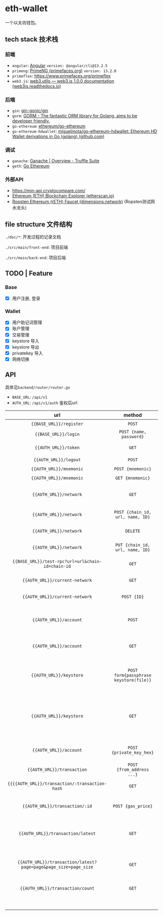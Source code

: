 # eth-wallet

一个以太坊钱包。

## tech stack 技术栈

### 前端

- `angular`: [Angular](https://angular.cn/) `version: @angular/cli@13.2.5`
- `primeng`: [PrimeNG (primefaces.org)](https://www.primefaces.org/primeng/#/theming) `version: 13.2.0`
- `primeflex`: https://www.primefaces.org/primeflex
- `web3.js`: [web3.utils — web3.js 1.0.0 documentation (web3js.readthedocs.io)](https://web3js.readthedocs.io/en/v1.7.1/web3-utils.html#tobn)

### 后端

- `gin`: [gin-gonic/gin](https://github.com/gin-gonic/gin)
- `gorm`: [GORM - The fantastic ORM library for Golang, aims to be developer friendly.](https://gorm.io/)
- `go-ethereum`: [ethereum/go-ethereum](https://github.com/ethereum/go-ethereum)
- `go-ethereum-hdwallet`: [miguelmota/go-ethereum-hdwallet: Ethereum HD Wallet derivations in Go (golang) (github.com)](https://github.com/miguelmota/go-ethereum-hdwallet)

### 调试

- `ganache`: [Ganache | Overview - Truffle Suite](https://trufflesuite.com/docs/ganache/)
- `geth`: [Go Ethereum](https://geth.ethereum.org/)

### 外部API

- https://min-api.cryptocompare.com/
- [Ethereum (ETH) Blockchain Explorer (etherscan.io)](https://etherscan.io/)
- [Ropsten Ethereum (rETH) Faucet (dimensions.network)](https://faucet.dimensions.network/) (Ropsten测试网水龙头)

## file structure 文件结构

`./doc/*`: 开发过程的记录文档

`./src/main/front-end`: 项目前端

`./src/main/back-end`: 项目后端

 ## TODO | Feature

### Base

- [x] 用户注册, 登录

### Wallet

- [x] 用户助记词管理
- [x] 账户管理
- [x] 交易管理
- [x] keystore 导入
- [x] keystore 导出
- [x] privatekey 导入
- [x] 网络切换

## API

具体见`backend/router/router.go`

- `BASE_URL`: `/api/v1` 
- `AUTH_URL`: `/api/v1/auth` 鉴权后url

|                             url                              |                 method                 |                   description                    |
| :----------------------------------------------------------: | :------------------------------------: | :----------------------------------------------: |
|                   `{{BASE_URL}}/register`                    |                 `POST`                 |                     用户注册                     |
|                     `{{BASE_URL}}/login`                     |        `POST {name, password}`         |                     用户登录                     |
|                     `{{AUTH_URL}}/token`                     |        `GET`         |                     获取csrf token                     |
|                    `{{AUTH_URL}}/logout`                     |                 `POST`                 |                     用户登出                     |
|                   `{{AUTH_URL}}/mnemonic`                    |           `POST {mnemonic}`            |                    更新助记词                    |
|                   `{{AUTH_URL}}/mnemonic`                    |           `GET {mnemonic}`            |                    查询助记词                    |
|                    `{{AUTH_URL}}/network`                    |                 `GET`                  |            查询当前用户保存的网络节点            |
|                    `{{AUTH_URL}}/network`                    |    `POST {chain_id, url, name, ID}`    |               新增当前用户网络节点               |
|                    `{{AUTH_URL}}/network`                    |                `DELETE`                |               删除当前用户网络节点               |
|                    `{{AUTH_URL}}/network`                    |    `PUT {chain_id, url, name, ID}`     |               更新当前用户网络节点               |
|      `{{BASE_URL}}/test-rpc?url=url&chain-id=chain-id`       |                 `GET`                  |                  测试网络连通性                  |
|                `{{AUTH_URL}}/current-network`                |                 `GET`                  |               获取当前用户使用网络               |
|                `{{AUTH_URL}}/current-network`                |              `POST {ID}`               |               更新当前用户使用网络               |
|                    `{{AUTH_URL}}/account`                    |                 `POST`                 |         当前用户基于衍生路径新增account          |
|                    `{{AUTH_URL}}/account`                    |                 `GET`                  |             获取当前用户所有account              |
|                   `{{AUTH_URL}}/keystore`                    | `POST form{passphrase keystore(file)}` |       基于keystore和passphrase新增account        |
|                   `{{AUTH_URL}}/keystore`                    |                 `GET`                  | 导出该用户所有的account为zip文件, 密码是用户密码 |
|                    `{{AUTH_URL}}/account`                    |        `POST {private_key_hex}`        |            基于private key新增account            |
|                  `{{AUTH_URL}}/transaction`                  |       `POST {from_address ...}`        |                    创建新交易                    |
|        `{{{{AUTH_URL}}/transaction/:transaction-hash`        |                 `GET`                  |                查询并更新交易状态                |
|                `{{AUTH_URL}}/transaction/:id`                |           `POST {gas_price}`           |             根据交易id更新/加速交易              |
|              `{{AUTH_URL}}/transaction/latest`               |                 `GET`                  |         查询当前用户当前网络所有历史交易         |
| `{{AUTH_URL}}/transaction/latest?page=page&page_size=page_size` |                 `GET`                  |     查询当前用户当前网络所有历史交易, 带分页     |
|               `{{AUTH_URL}}/transaction/count`               |                 `GET`                  |                   获取交易数目                   |
|                                                              |                                        |                                                  |
|                                                              |                                        |                                                  |
|                                                              |                                        |                                                  |
|                                                              |                                        |                                                  |
|                                                              |                                        |                                                  |
|                                                              |                                        |                                                  |
|                                                              |                                        |                                                  |

